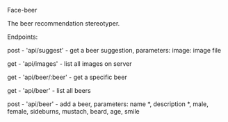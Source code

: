 Face-beer

The beer recommendation stereotyper.

Endpoints:

  post - 'api/suggest' - get a beer suggestion, parameters: image: image file

  get - 'api/images' - list all images on server

  get - 'api/beer/:beer' - get a specific beer

  get - 'api/beer' - list all beers

  post - 'api/beer' - add a beer,
    parameters: name *, description *, male, female, sideburns, mustach, beard, age, smile
